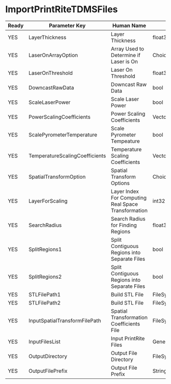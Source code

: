 # ImportPrintRiteTDMSFiles #

| Ready | Parameter Key | Human Name | Parameter Type | Parameter Class |
|-------|---------------|------------|-----------------|----------------|
| YES | LayerThickness | Layer Thickness | float32 | Float32Parameter |
| YES | LaserOnArrayOption | Array Used to Determine if Laser is On | ChoicesParameter::ValueType | ChoicesParameter |
| YES | LaserOnThreshold | Laser On Threshold | float32 | Float32Parameter |
| YES | DowncastRawData | Downcast Raw Data | bool | BoolParameter |
| YES | ScaleLaserPower | Scale Laser Power | bool | BoolParameter |
| YES | PowerScalingCoefficients | Power Scaling Coefficients | VectorFloat32Parameter::ValueType | VectorFloat32Parameter |
| YES | ScalePyrometerTemperature | Scale Pyrometer Tempeature | bool | BoolParameter |
| YES | TemperatureScalingCoefficients | Temperature Scaling Coefficients | VectorFloat32Parameter::ValueType | VectorFloat32Parameter |
| YES | SpatialTransformOption | Spatial Transform Options | ChoicesParameter::ValueType | ChoicesParameter |
| YES | LayerForScaling | Layer Index For Computing Real Space Transformation | int32 | Int32Parameter |
| YES | SearchRadius | Search Radius for Finding Regions | float32 | Float32Parameter |
| YES | SplitRegions1 | Split Contiguous Regions into Separate Files | bool | BoolParameter |
| YES | SplitRegions2 | Split Contiguous Regions into Separate Files | bool | BoolParameter |
| YES | STLFilePath1 | Build STL File | FileSystemPathParameter::ValueType | FileSystemPathParameter |
| YES | STLFilePath2 | Build STL File | FileSystemPathParameter::ValueType | FileSystemPathParameter |
| YES | InputSpatialTransformFilePath | Spatial Transformation Coefficients File | FileSystemPathParameter::ValueType | FileSystemPathParameter |
| YES | InputFilesList | Input PrintRite Files | GeneratedFileListParameter::ValueType | GeneratedFileListParameter |
| YES | OutputDirectory | Output File Directory | FileSystemPathParameter::ValueType | FileSystemPathParameter |
| YES | OutputFilePrefix | Output File Prefix | StringParameter::ValueType | StringParameter |
